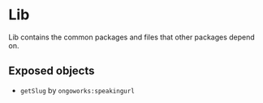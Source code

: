 # Lib

Lib contains the common packages and files that other packages depend on.

## Exposed objects

* `getSlug` by `ongoworks:speakingurl`
